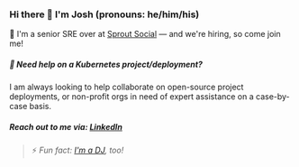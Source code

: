 ### Hi there 👋 I'm Josh (pronouns: he/him/his)

🌱 I'm a senior SRE over at [Sprout Social](https://sproutsocial.com/careers/) — and we're hiring, so come join me!

##### 👯 **Need help on a Kubernetes project/deployment?**
I am always looking to help collaborate on open-source project deployments, or non-profit orgs in need of expert assistance on a case-by-case basis.

##### Reach out to me via: [LinkedIn](https://www.linkedin.com/in/joshuadelsman)

> ⚡ _Fun fact: [I'm a DJ](https://soundcloud.com/djjoshuad), too!_
